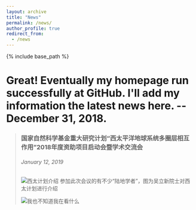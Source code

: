 ```yaml
---
layout: archive
title: "News"
permalink: /news/
author_profile: true
redirect_from:
  - /news
---
```


{% include base_path %}

# Great! Eventually my homepage run successfully at GitHub. I'll add my information the latest news here. --December 31, 2018.

>### 国家自然科学基金重大研究计划“西太平洋地球系统多圈层相互作用”2018年度资助项目启动会暨学术交流会
>###### January 12, 2019 
>
> ![西太计划介绍](https://upload-images.jianshu.io/upload_images/5650380-489fa9038ebb686e.jpg?imageMogr2/auto-orient/strip%7CimageView2/2/w/1240)
> 参加此次会议的有不少“陆地学者”，图为吴立新院士对西太计划进行介绍
>
>
> ![我也不知道我在看什么](https://upload-images.jianshu.io/upload_images/5650380-086f5bc55b18201e.jpg?imageMogr2/auto-orient/strip%7CimageView2/2/w/1240)
> 
>
